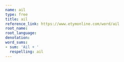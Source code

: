 ```yaml
---
name: ail
type: free
title: ail
reference_link: https://www.etymonline.com/word/ail
root_name: 
root_language: 
denotation: 
word_sums:
- sum: 'Ail + '
  respelling: ail
---
```

